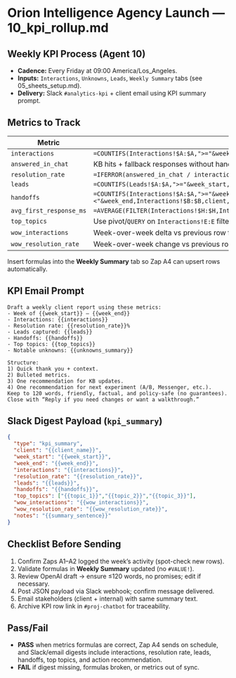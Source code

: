 # Orion Intelligence Agency Launch — 10_kpi_rollup.md

## Weekly KPI Process (Agent 10)

- **Cadence:** Every Friday at 09:00 America/Los_Angeles.
- **Inputs:** `Interactions`, `Unknowns`, `Leads`, `Weekly Summary` tabs (see 05_sheets_setup.md).
- **Delivery:** Slack `#analytics-kpi` + client email using KPI summary prompt.

## Metrics to Track

| Metric                | Definition & Formula                                                                                                  |
| --------------------- | --------------------------------------------------------------------------------------------------------------------- |
| `interactions`        | `=COUNTIFS(Interactions!$A:$A,">="&week_start,Interactions!$A:$A,"<"&week_end,Interactions!$B:$B,client)`             |
| `answered_in_chat`    | KB hits + fallback responses without handoff.                                                                        |
| `resolution_rate`     | `=IFERROR(answered_in_chat / interactions, 0)`                                                                       |
| `leads`               | `=COUNTIFS(Leads!$A:$A,">="&week_start,Leads!$A:$A,"<"&week_end,Leads!$B:$B,client)`                                 |
| `handoffs`            | `=COUNTIFS(Interactions!$A:$A,">="&week_start,Interactions!$A:$A,"<"&week_end,Interactions!$B:$B,client,Interactions!$I:$I,TRUE)` |
| `avg_first_response_ms` | `=AVERAGE(FILTER(Interactions!$H:$H,Interactions!$A:$A>=week_start,Interactions!$A:$A<week_end,Interactions!$B:$B=client))` |
| `top_topics`          | Use pivot/`QUERY` on `Interactions!E:E` filtered by week to extract top 3.                                            |
| `wow_interactions`    | Week-over-week delta vs previous row for the same client.                                                             |
| `wow_resolution_rate` | Week-over-week change vs previous row.                                                                                |

Insert formulas into the **Weekly Summary** tab so Zap A4 can upsert rows automatically.

## KPI Email Prompt

```
Draft a weekly client report using these metrics:
- Week of {{week_start}} – {{week_end}}
- Interactions: {{interactions}}
- Resolution rate: {{resolution_rate}}%
- Leads captured: {{leads}}
- Handoffs: {{handoffs}}
- Top topics: {{top_topics}}
- Notable unknowns: {{unknowns_summary}}

Structure:
1) Quick thank you + context.
2) Bulleted metrics.
3) One recommendation for KB updates.
4) One recommendation for next experiment (A/B, Messenger, etc.).
Keep to 120 words, friendly, factual, and policy-safe (no guarantees). Close with “Reply if you need changes or want a walkthrough.”
```

## Slack Digest Payload (`kpi_summary`)

```json
{
  "type": "kpi_summary",
  "client": "{{client_name}}",
  "week_start": "{{week_start}}",
  "week_end": "{{week_end}}",
  "interactions": "{{interactions}}",
  "resolution_rate": "{{resolution_rate}}",
  "leads": "{{leads}}",
  "handoffs": "{{handoffs}}",
  "top_topics": ["{{topic_1}}","{{topic_2}}","{{topic_3}}"],
  "wow_interactions": "{{wow_interactions}}",
  "wow_resolution_rate": "{{wow_resolution_rate}}",
  "notes": "{{summary_sentence}}"
}
```

## Checklist Before Sending

1. Confirm Zaps A1–A2 logged the week’s activity (spot-check new rows).  
2. Validate formulas in **Weekly Summary** updated (no `#VALUE!`).  
3. Review OpenAI draft → ensure ≤120 words, no promises; edit if necessary.  
4. Post JSON payload via Slack webhook; confirm message delivered.  
5. Email stakeholders (client + internal) with same summary text.  
6. Archive KPI row link in `#proj-chatbot` for traceability.

## Pass/Fail

- **PASS** when metrics formulas are correct, Zap A4 sends on schedule, and Slack/email digests include interactions, resolution rate, leads, handoffs, top topics, and action recommendation.  
- **FAIL** if digest missing, formulas broken, or metrics out of sync.
